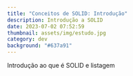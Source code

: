 ```yaml
---
title: "Conceitos de SOLID: Introdução"
description: Introdução a SOLID
date: 2023-07-02 07:52:59
thumbnail: assets/img/estudo.jpg
category: dev
background: "#637a91"
---
```

Introdução ao que é SOLID e listagem